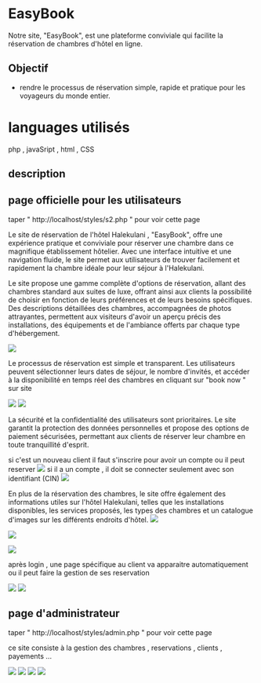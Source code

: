# EasyBook
Notre site, "EasyBook", est une plateforme conviviale qui facilite la réservation de chambres d'hôtel en ligne. 

## Objectif
- rendre le processus de réservation simple, rapide et pratique pour les voyageurs du monde entier.

# languages utilisés
php , javaSript , html , CSS 

## description
## page officielle pour les utilisateurs 
taper " http://localhost/styles/s2.php " pour voir cette page 

Le site de réservation de l'hôtel Halekulani , "EasyBook", offre une expérience pratique et conviviale pour réserver une chambre dans ce magnifique établissement hôtelier. Avec une interface intuitive et une navigation fluide, le site permet aux utilisateurs de trouver facilement et rapidement la chambre idéale pour leur séjour à l'Halekulani.

Le site propose une gamme complète d'options de réservation, allant des chambres standard aux suites de luxe, offrant ainsi aux clients la possibilité de choisir en fonction de leurs préférences et de leurs besoins spécifiques. Des descriptions détaillées des chambres, accompagnées de photos attrayantes, permettent aux visiteurs d'avoir un aperçu précis des installations, des équipements et de l'ambiance offerts par chaque type d'hébergement.

![](captures.site.png)

Le processus de réservation est simple et transparent. Les utilisateurs peuvent sélectionner leurs dates de séjour, le nombre d'invités, et accéder à la disponibilité en temps réel des chambres en cliquant sur "book now " sur site 

![](captures.book.png)
![](captures.reservation.png)

La sécurité et la confidentialité des utilisateurs sont prioritaires. Le site garantit la protection des données personnelles et propose des options de paiement sécurisées, permettant aux clients de réserver leur chambre en toute tranquillité d'esprit.

si c'est un nouveau client il faut s'inscrire pour avoir un compte ou il peut reserver 
![](captures.inscrire.png)
si il a un compte , il doit se connecter seulement avec son identifiant (CIN) 
![](captures.login.png)

En plus de la réservation des chambres, le site offre également des informations utiles sur l'hôtel Halekulani, telles que les installations disponibles, les services proposés, les types des chambres et un catalogue d'images sur les différents endroits d'hôtel.
![](captures.images.png)

![](captures.services.png)

![](captures.res.png)

après login , une page spécifique au client va apparaitre automatiquement ou il peut faire la gestion de ses reservation

![](captures.client.png)
![](captures.cl.png)

## page d'administrateur 
taper " http://localhost/styles/admin.php " pour voir cette page 

ce site consiste à la gestion des chambres , reservations , clients , payements ...

![](captures.admin.png)
![](captures.room.png)
![](captures.k.png)
![](captures.p.png)